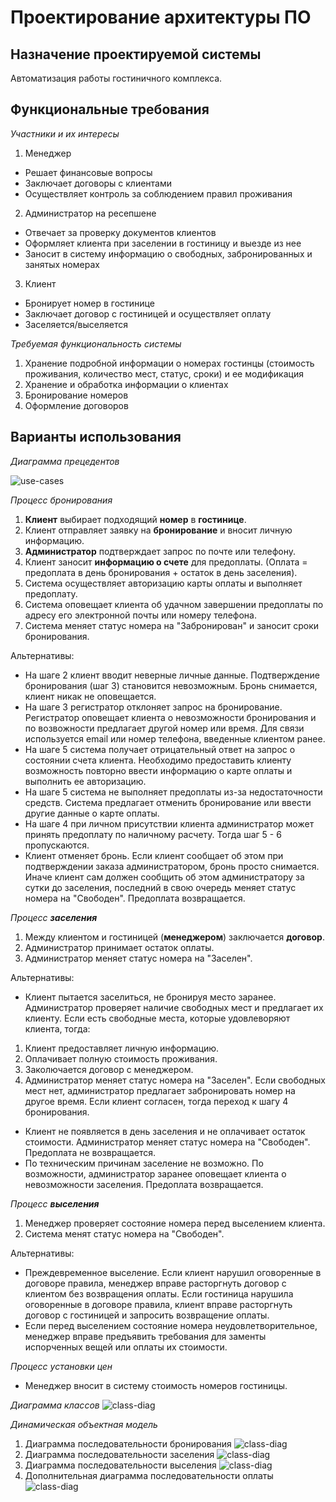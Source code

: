 # Проектирование архитектуры ПО
## Назначение проектируемой системы
Автоматизация работы гостиничного комплекса.

## Функциональные требования
*Участники и их интересы*

1. Менеджер
  * Решает финансовые вопросы
  * Заключает договоры с клиентами
  * Осуществляет контроль за соблюдением правил проживания
2. Администратор на ресепшене
  * Отвечает за проверку документов клиентов
  * Оформляет клиента при заселении в гостиницу и выезде из нее
  * Заносит в систему информацию о свободных, забронированных и занятых номерах
3. Клиент
  * Бронирует номер в гостинице
  * Заключает договор с гостиницей и осуществляет оплату
  * Заселяется/выселяется

*Требуемая функциональность системы*

1. Хранение подробной информации о номерах гостинцы (стоимость проживания, количество мест, статус, сроки) и ее модификация
2. Хранение и обработка информации о клиентах
3. Бронирование номеров
4. Оформление договоров

## Варианты использования 
*Диаграмма прецедентов*

![use-cases](https://raw.githubusercontent.com/KseniaNazarova/Design_of_SW_architecture/master/res/use-case.png)

*Процесс бронирования*
 1. __Клиент__ выбирает подходящий __номер__ в __гостинице__.
 2. Клиент отправляет заявку на __бронирование__ и вносит личную информацию.
 3. __Администратор__ подтверждает запрос по почте или телефону.
 4. Клиент заносит __информацию о счете__ для предоплаты. (Оплата = предоплата в день бронирования + остаток в день заселения).
 5. Система осуществляет авторизацию карты оплаты и выполняет предоплату.
 6. Система оповещает клиента об удачном завершении предоплаты по адресу его электронной почты или номеру телефона.
 7. Система меняет статус номера на "Забронирован" и заносит сроки бронирования.

Альтернативы:
* На шаге 2 клиент вводит неверные личные данные.
Подтверждение бронирования (шаг 3) становится невозможным. Бронь снимается, клиент никак не оповещается.
* На шаге 3 регистратор отклоняет запрос на бронирование.
Регистратор оповещает клиента о невозможности бронирования и по возвожности предлагает другой номер или время. Для связи используется email или номер телефона, введенные клиентом ранее.
* На шаге 5 система получает отрицательный ответ на запрос о состоянии счета клиента.
Необходимо предоставить клиенту возможность повторно ввести информацию о карте оплаты и выполнить ее авторизацию.
* На шаге 5 система не выполняет предоплаты из-за недостаточности средств.
Система предлагает отменить бронирование или ввести другие данные о карте оплаты.
* На шаге 4 при личном присутствии клиента администратор может принять предоплату по наличному расчету. Тогда шаг 5 - 6 пропускаются.
* Клиент отменяет бронь.
Если клиент сообщает об этом при подтверждении заказа администратором, бронь просто снимается. Иначе клиент сам должен сообщить об этом администратору за сутки до заселения, последний в свою очередь меняет статус номера на "Свободен". Предоплата возвращается.

*Процесс __заселения__*
 1. Между клиентом и гостиницей (__менеджером__) заключается __договор__.
 2. Администратор принимает остаток оплаты.
 3. Администратор меняет статус номера на "Заселен".

Альтернативы:
* Клиент пытается заселиться, не бронируя место заранее.
Администратор проверяет наличие свободных мест и предлагает их клиенту. Если есть свободные места, которые удовлеворяют клиента, тогда:
 1. Клиент предоставляет личную информацию.
 2. Оплачивает полную стоимость проживания.
 3. Заколючается договор с менеджером.
 4. Администратор меняет статус номера на "Заселен".
Если свободных мест нет, администратор предлагает забронировать номер на другое время. Если клиент согласен, тогда переход к шагу 4 бронирования.
* Клиент не появляется в день заселения и не оплачивает остаток стоимости.
Администратор меняет статус номера на "Свободен". Предоплата не возвращается.
* По техническим причинам заселение не возможно.
По возможности, администратор заранее оповещает клиента о невозможности заселения. Предоплата возвращается.

*Процесс __выселения__*
 1. Менеджер проверяет состояние номера перед выселением клиента.
 2. Система менят статус номера на "Свободен".

Альтернативы:
* Преждевременное выселение.
Если клиент нарушил оговоренные в договоре правила, менеджер вправе расторгнуть договор с клиентом без возвращения оплаты.
Если гостиница нарушила оговоренные в договоре правила, клиент вправе расторгнуть договор с гостиницей и запросить возвращение оплаты.
* Если перед выселением состояние номера неудовлетворительное, менеджер вправе предъявить требования для заменты испорченных вещей или оплаты их стоимости.

*Процесс установки цен*
* Менеджер вносит в систему стоимость номеров гостиницы.


*Диаграмма классов*
![class-diag](https://raw.githubusercontent.com/KseniaNazarova/Design_of_SW_architecture/master/res/class-diag.png)

*Динамическая объектная модель*
1. Диаграмма последовательности бронирования
![class-diag](https://raw.githubusercontent.com/KseniaNazarova/Design_of_SW_architecture/master/res/class-diag.png)
2. Диаграмма последовательности заселения
![class-diag](https://raw.githubusercontent.com/KseniaNazarova/Design_of_SW_architecture/master/res/class-diag.png)
3. Диаграмма последовательности выселения
![class-diag](https://raw.githubusercontent.com/KseniaNazarova/Design_of_SW_architecture/master/res/class-diag.png)
4. Дополнительная диаграмма последовательности оплаты
![class-diag](https://raw.githubusercontent.com/KseniaNazarova/Design_of_SW_architecture/master/res/class-diag.png)
